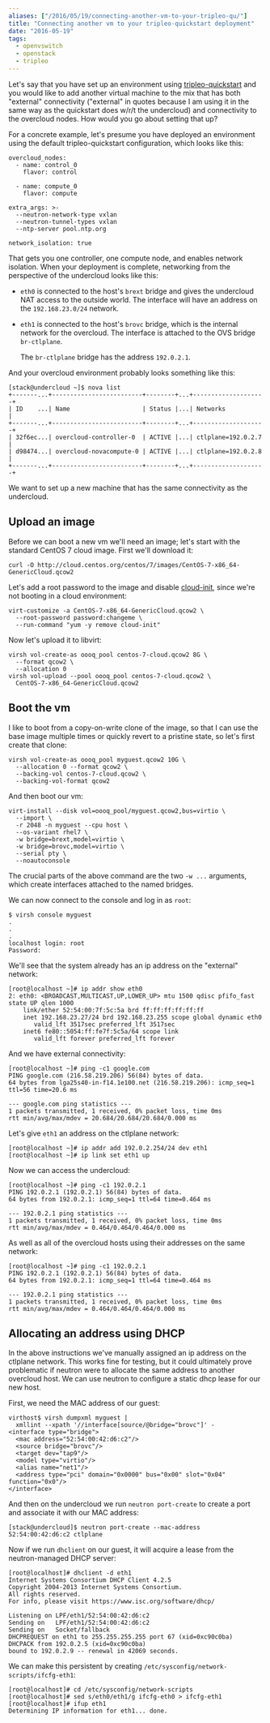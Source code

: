 ```yaml
---
aliases: ["/2016/05/19/connecting-another-vm-to-your-tripleo-qu/"]
title: "Connecting another vm to your tripleo-quickstart deployment"
date: "2016-05-19"
tags:
  - openvswitch
  - openstack
  - tripleo
---
```


Let's say that you have set up an environment using
[tripleo-quickstart][] and you would like to add another virtual
machine to the mix that has both "external" connectivity ("external"
in quotes because I am using it in the same way as the quickstart does
w/r/t the undercloud) and connectivity to the overcloud nodes.  How
would you go about setting that up?

For a concrete example, let's presume you have deployed an environment
using the default tripleo-quickstart configuration, which looks like
this:

    overcloud_nodes:
      - name: control_0
        flavor: control

      - name: compute_0
        flavor: compute

    extra_args: >-
      --neutron-network-type vxlan
      --neutron-tunnel-types vxlan
      --ntp-server pool.ntp.org

    network_isolation: true

That gets you one controller, one compute node, and enables network
isolation.  When your deployment is complete, networking from the
perspective of the undercloud looks like this:

- `eth0` is connected to the host's `brext` bridge and gives the
  undercloud NAT access to the outside world.  The interface will have
  an address on the `192.168.23.0/24` network.

- `eth1` is connected to the host's `brovc` bridge, which is the
  internal network for the overcloud.  The interface is attached to
  the OVS bridge `br-ctlplane`.

  The `br-ctlplane` bridge has the address `192.0.2.1`.

And your overcloud environment probably looks something like this:

    [stack@undercloud ~]$ nova list
    +-------...+-------------------------+--------+...+--------------------+
    | ID    ...| Name                    | Status |...| Networks           |
    +-------...+-------------------------+--------+...+--------------------+
    | 32f6ec...| overcloud-controller-0  | ACTIVE |...| ctlplane=192.0.2.7 |
    | d98474...| overcloud-novacompute-0 | ACTIVE |...| ctlplane=192.0.2.8 |
    +-------...+-------------------------+--------+...+--------------------+

We want to set up a new machine that has the same connectivity as the
undercloud.

## Upload an image

Before we can boot a new vm we'll need an image; let's start with the
standard CentOS 7 cloud image.  First we'll download it:

    curl -O http://cloud.centos.org/centos/7/images/CentOS-7-x86_64-GenericCloud.qcow2

Let's add a root password to the image and disable [cloud-init][],
since we're not booting in a cloud environment:

    virt-customize -a CentOS-7-x86_64-GenericCloud.qcow2 \
      --root-password password:changeme \
      --run-command "yum -y remove cloud-init"

Now let's upload it to libvirt:

    virsh vol-create-as oooq_pool centos-7-cloud.qcow2 8G \
      --format qcow2 \
      --allocation 0
    virsh vol-upload --pool oooq_pool centos-7-cloud.qcow2 \
      CentOS-7-x86_64-GenericCloud.qcow2

## <a id="boot-the-vm">Boot the vm</a>

I like to boot from a copy-on-write clone of the image, so that I can
use the base image multiple times or quickly revert to a pristine
state, so let's first create that clone:

    virsh vol-create-as oooq_pool myguest.qcow2 10G \
      --allocation 0 --format qcow2 \
      --backing-vol centos-7-cloud.qcow2 \
      --backing-vol-format qcow2

And then boot our vm:
<a id="virt-install"></a>

    virt-install --disk vol=oooq_pool/myguest.qcow2,bus=virtio \
      --import \
      -r 2048 -n myguest --cpu host \
      --os-variant rhel7 \
      -w bridge=brext,model=virtio \
      -w bridge=brovc,model=virtio \
      --serial pty \
      --noautoconsole

The crucial parts of the above command are the two `-w ...` arguments,
which create interfaces attached to the named bridges.

We can now connect to the console and log in as `root`:

    $ virsh console myguest
    .
    .
    .
    localhost login: root
    Password:

We'll see that the system already has an ip address on the "external"
network:

    [root@localhost ~]# ip addr show eth0
    2: eth0: <BROADCAST,MULTICAST,UP,LOWER_UP> mtu 1500 qdisc pfifo_fast state UP qlen 1000
        link/ether 52:54:00:7f:5c:5a brd ff:ff:ff:ff:ff:ff
        inet 192.168.23.27/24 brd 192.168.23.255 scope global dynamic eth0
           valid_lft 3517sec preferred_lft 3517sec
        inet6 fe80::5054:ff:fe7f:5c5a/64 scope link 
           valid_lft forever preferred_lft forever

And we have external connectivity:

    [root@localhost ~]# ping -c1 google.com
    PING google.com (216.58.219.206) 56(84) bytes of data.
    64 bytes from lga25s40-in-f14.1e100.net (216.58.219.206): icmp_seq=1 ttl=56 time=20.6 ms

    --- google.com ping statistics ---
    1 packets transmitted, 1 received, 0% packet loss, time 0ms
    rtt min/avg/max/mdev = 20.684/20.684/20.684/0.000 ms

Let's give `eth1` an address on the ctlplane network:

    [root@localhost ~]# ip addr add 192.0.2.254/24 dev eth1
    [root@localhost ~]# ip link set eth1 up

Now we can access the undercloud:

    [root@localhost ~]# ping -c1 192.0.2.1
    PING 192.0.2.1 (192.0.2.1) 56(84) bytes of data.
    64 bytes from 192.0.2.1: icmp_seq=1 ttl=64 time=0.464 ms

    --- 192.0.2.1 ping statistics ---
    1 packets transmitted, 1 received, 0% packet loss, time 0ms
    rtt min/avg/max/mdev = 0.464/0.464/0.464/0.000 ms

As well as all of the overcloud hosts using their addresses on the
same network:

    [root@localhost ~]# ping -c1 192.0.2.1
    PING 192.0.2.1 (192.0.2.1) 56(84) bytes of data.
    64 bytes from 192.0.2.1: icmp_seq=1 ttl=64 time=0.464 ms

    --- 192.0.2.1 ping statistics ---
    1 packets transmitted, 1 received, 0% packet loss, time 0ms
    rtt min/avg/max/mdev = 0.464/0.464/0.464/0.000 ms

## Allocating an address using DHCP

In the above instructions we've manually assigned an ip address on the
ctlplane network.  This works fine for testing, but it could
ultimately prove problematic if neutron were to allocate the same
address to another overcloud host.  We can use neutron to configure a
static dhcp lease for our new host.

First, we need the MAC address of our guest:

    virthost$ virsh dumpxml myguest |
      xmllint --xpath '//interface[source/@bridge="brovc"]' -
    <interface type="bridge">
      <mac address="52:54:00:42:d6:c2"/>
      <source bridge="brovc"/>
      <target dev="tap9"/>
      <model type="virtio"/>
      <alias name="net1"/>
      <address type="pci" domain="0x0000" bus="0x00" slot="0x04" function="0x0"/>
    </interface>

And then on the undercloud we run `neutron port-create` to create a
port and associate it with our MAC address:

    [stack@undercloud]$ neutron port-create --mac-address 52:54:00:42:d6:c2 ctlplane

Now if we run `dhclient` on our guest, it will acquire a lease from
the neutron-managed DHCP server:

    [root@localhost]# dhclient -d eth1
    Internet Systems Consortium DHCP Client 4.2.5
    Copyright 2004-2013 Internet Systems Consortium.
    All rights reserved.
    For info, please visit https://www.isc.org/software/dhcp/

    Listening on LPF/eth1/52:54:00:42:d6:c2
    Sending on   LPF/eth1/52:54:00:42:d6:c2
    Sending on   Socket/fallback
    DHCPREQUEST on eth1 to 255.255.255.255 port 67 (xid=0xc90c0ba)
    DHCPACK from 192.0.2.5 (xid=0xc90c0ba)
    bound to 192.0.2.9 -- renewal in 42069 seconds.

We can make this persistent by creating
`/etc/sysconfig/network-scripts/ifcfg-eth1`:

    [root@localhost]# cd /etc/sysconfig/network-scripts
    [root@localhost]# sed s/eth0/eth1/g ifcfg-eth0 > ifcfg-eth1
    [root@localhost]# ifup eth1
    Determining IP information for eth1... done.

[tripleo-quickstart]: https://github.com/openstack/tripleo-quickstart/
[cloud-init]: https://cloudinit.readthedocs.io/en/latest/
